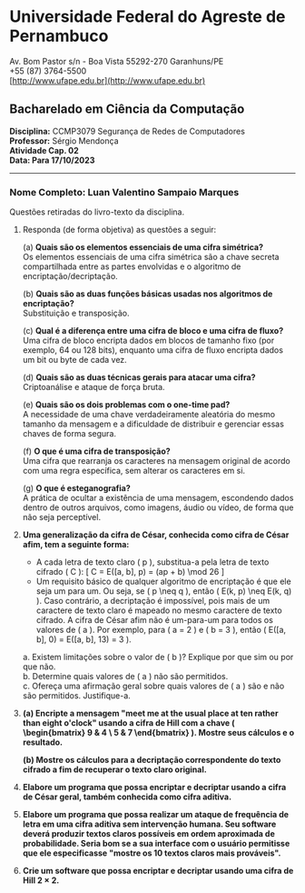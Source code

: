 # Universidade Federal do Agreste de Pernambuco

Av. Bom Pastor s/n - Boa Vista
55292-270 Garanhuns/PE  
+55 (87) 3764-5500  
[http://www.ufape.edu.br](http://www.ufape.edu.br)  

## Bacharelado em Ciência da Computação

**Disciplina:** CCMP3079 Segurança de Redes de Computadores  
**Professor:** Sérgio Mendonça    
**Atividade Cap. 02**  
**Data: Para 17/10/2023**

---

### Nome Completo: Luan Valentino Sampaio Marques

Questões retiradas do livro-texto da disciplina.

1. Responda (de forma objetiva) as questões a seguir:

   (a) **Quais são os elementos essenciais de uma cifra simétrica?**  
   Os elementos essenciais de uma cifra simétrica são a chave secreta compartilhada entre as partes envolvidas e o algoritmo de encriptação/decriptação.

   (b) **Quais são as duas funções básicas usadas nos algoritmos de encriptação?**  
   Substituição e transposição.

   (c) **Qual é a diferença entre uma cifra de bloco e uma cifra de fluxo?**  
   Uma cifra de bloco encripta dados em blocos de tamanho fixo (por exemplo, 64 ou 128 bits), enquanto uma cifra de fluxo encripta dados um bit ou byte de cada vez.

   (d) **Quais são as duas técnicas gerais para atacar uma cifra?**  
   Criptoanálise e ataque de força bruta.

   (e) **Quais são os dois problemas com o one-time pad?**  
   A necessidade de uma chave verdadeiramente aleatória do mesmo tamanho da mensagem e a dificuldade de distribuir e gerenciar essas chaves de forma segura.

   (f) **O que é uma cifra de transposição?**  
   Uma cifra que rearranja os caracteres na mensagem original de acordo com uma regra específica, sem alterar os caracteres em si.

   (g) **O que é esteganografia?**  
   A prática de ocultar a existência de uma mensagem, escondendo dados dentro de outros arquivos, como imagens, áudio ou vídeo, de forma que não seja perceptível.

2. **Uma generalização da cifra de César, conhecida como cifra de César afim, tem a seguinte forma:**
   - A cada letra de texto claro \( p \), substitua-a pela letra de texto cifrado \( C \):
     \[
     C = E([a, b], p) = (ap + b) \mod 26
     \]
   - Um requisito básico de qualquer algoritmo de encriptação é que ele seja um para um. Ou seja, se \( p \neq q \), então \( E(k, p) \neq E(k, q) \). Caso contrário, a decriptação é impossível, pois mais de um caractere de texto claro é mapeado no mesmo caractere de texto cifrado. A cifra de César afim não é um-para-um para todos os valores de \( a \). Por exemplo, para \( a = 2 \) e \( b = 3 \), então \( E([a, b], 0) = E([a, b], 13) = 3 \).

   a. Existem limitações sobre o valor de \( b \)? Explique por que sim ou por que não.  
   b. Determine quais valores de \( a \) não são permitidos.  
   c. Ofereça uma afirmação geral sobre quais valores de \( a \) são e não são permitidos. Justifique-a.

3. **(a) Encripte a mensagem "meet me at the usual place at ten rather than eight o'clock" usando a cifra de Hill com a chave \( \begin{bmatrix} 9 & 4 \\ 5 & 7 \end{bmatrix} \). Mostre seus cálculos e o resultado.**

   **(b) Mostre os cálculos para a decriptação correspondente do texto cifrado a fim de recuperar o texto claro original.**


4. **Elabore um programa que possa encriptar e decriptar usando a cifra de César geral, também conhecida como cifra aditiva.**

5. **Elabore um programa que possa realizar um ataque de frequência de letra em uma cifra aditiva sem intervenção humana. Seu software deverá produzir textos claros possíveis em ordem aproximada de probabilidade. Seria bom se a sua interface com o usuário permitisse que ele especificasse "mostre os 10 textos claros mais prováveis".**

6. **Crie um software que possa encriptar e decriptar usando uma cifra de Hill 2 × 2.**
